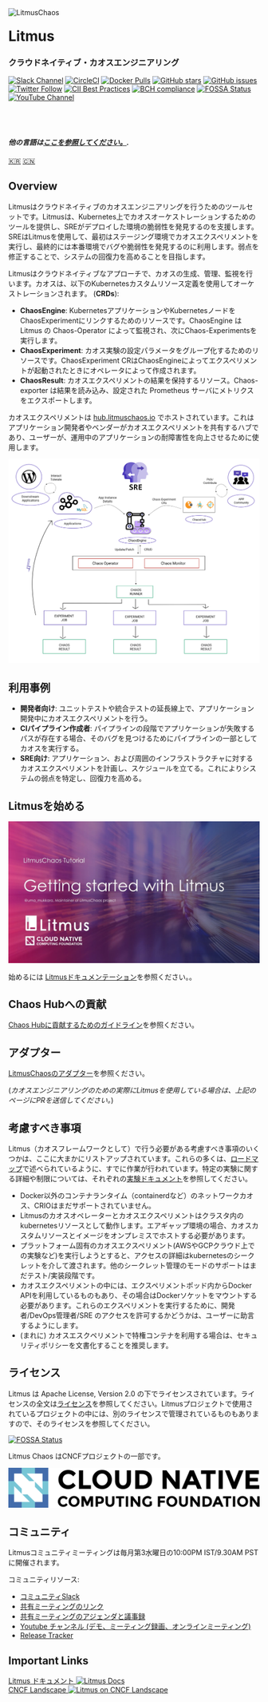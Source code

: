 <img alt="LitmusChaos" src="https://landscape.cncf.io/logos/litmus.svg" width="200" align="left">

# Litmus
### クラウドネイティブ・カオスエンジニアリング

[![Slack Channel](https://img.shields.io/badge/Slack-Join-purple)](https://slack.litmuschaos.io)
[![CircleCI](https://circleci.com/gh/litmuschaos/litmus/tree/master.svg?style=shield)](https://app.circleci.com/pipelines/github/litmuschaos/litmus)
[![Docker Pulls](https://img.shields.io/docker/pulls/litmuschaos/chaos-operator.svg)](https://hub.docker.com/r/litmuschaos/chaos-operator)
[![GitHub stars](https://img.shields.io/github/stars/litmuschaos/litmus?style=social)](https://github.com/litmuschaos/litmus/stargazers)
[![GitHub issues](https://img.shields.io/github/issues/litmuschaos/litmus)](https://github.com/litmuschaos/litmus/issues)
[![Twitter Follow](https://img.shields.io/twitter/follow/litmuschaos?style=social)](https://twitter.com/LitmusChaos)
[![CII Best Practices](https://bestpractices.coreinfrastructure.org/projects/3202/badge)](https://bestpractices.coreinfrastructure.org/projects/3202)
[![BCH compliance](https://bettercodehub.com/edge/badge/litmuschaos/litmus?branch=master)](https://bettercodehub.com/)
[![FOSSA Status](https://app.fossa.io/api/projects/git%2Bgithub.com%2Flitmuschaos%2Flitmus.svg?type=shield)](https://app.fossa.io/projects/git%2Bgithub.com%2Flitmuschaos%2Flitmus?ref=badge_shield)
[![YouTube Channel](https://img.shields.io/badge/YouTube-Subscribe-red)](https://www.youtube.com/channel/UCa57PMqmz_j0wnteRa9nCaw)
<br><br><br><br>

#### *他の言語は[ここを参照してください。](translations/TRANSLATIONS.md).*

[🇰🇷](translations/README-ko.md) [🇨🇳](translations/README-chn.md)

## Overview

Litmusはクラウドネイティブのカオスエンジニアリングを行うためのツールセットです。Litmusは、Kubernetes上でカオスオーケストレーションするためのツールを提供し、SREがデプロイした環境の脆弱性を発見するのを支援します。SREはLitmusを使用して、最初はステージング環境でカオスエクスペリメントを実行し、最終的には本番環境でバグや脆弱性を発見するのに利用します。弱点を修正することで、システムの回復力を高めることを目指します。

Litmusはクラウドネイティブなアプローチで、カオスの生成、管理、監視を行います。カオスは、以下のKubernetesカスタムリソース定義を使用してオーケストレーションされます。 (**CRDs**):

- **ChaosEngine**: KubernetesアプリケーションやKubernetesノードをChaosExperimentにリンクするためのリソースです。ChaosEngine は Litmus の Chaos-Operator によって監視され、次にChaos-Experimentsを実行します。
- **ChaosExperiment**: カオス実験の設定パラメータをグループ化するためのリソースです。ChaosExperiment CRはChaosEngineによってエクスペリメントが起動されたときにオペレータによって作成されます。
- **ChaosResult**: カオスエクスペリメントの結果を保持するリソース。Chaos-exporter は結果を読み込み、設定された Prometheus サーバにメトリクスをエクスポートします。

カオスエクスペリメントは <a href="https://hub.litmuschaos.io" target="_blank">hub.litmuschaos.io</a> でホストされています。これはアプリケーション開発者やベンダーがカオスエクスペリメントを共有するハブであり、ユーザーが、運用中のアプリケーションの耐障害性を向上させるために使用します。

![Litmus ワークフロー](/images/litmus-arch_1.png)

## 利用事例

- **開発者向け**: ユニットテストや統合テストの延長線上で、アプリケーション開発中にカオスエクスペリメントを行う。
- **CIパイプライン作成者**: パイプラインの段階でアプリケーションが失敗するパスが存在する場合、そのバグを見つけるためにパイプラインの一部としてカオスを実行する。
- **SRE向け**: アプリケーション、および周囲のインフラストラクチャに対するカオスエクスペリメントを計画し、スケジュールを立てる。これによりシステムの弱点を特定し、回復力を高める。

## Litmusを始める

[![IMAGE ALT TEXT](images/maxresdefault.jpg)](https://youtu.be/W5hmNbaYPfM)

始めるには <a href="https://docs.litmuschaos.io/docs/next/getstarted.html" target="_blank">Litmusドキュメンテーション</a>を参照ください。。

## Chaos Hubへの貢献

<a href="https://github.com/litmuschaos/community-charts/blob/master/CONTRIBUTING.md" target="_blank">Chaos Hubに貢献するためのガイドライン</a>を参照ください。

## アダプター

<a href="https://github.com/litmuschaos/litmus/blob/master/ADOPTERS.md" target="_blank">LitmusChaosのアダプター</a>を参照ください。

(_カオスエンジニアリングのための実際にLitmusを使用している場合は、上記のページにPRを送信してください。_)

## 考慮すべき事項

Litmus（カオスフレームワークとして）で行う必要がある考慮すべき事項のいくつかは、ここに大まかにリストアップされています。これらの多くは、[ロードマップ](./ROADMAP.md)で述べられているように、すでに作業が行われています。特定の実験に関する詳細や制限については、それぞれの[実験ドキュメント](https://docs.litmuschaos.io/docs/pod-delete/)を参照してください。

- Docker以外のコンテナランタイム（containerdなど）のネットワークカオス、CRIOはまだサポートされていません。
- Litmusのカオスオペレーターとカオスエクスペリメントはクラスタ内のkubernetesリソースとして動作します。エアギャップ環境の場合、カオスカスタムリソースとイメージをオンプレミスでホストする必要があります。
- プラットフォーム固有のカオスエクスペリメント(AWSやGCPクラウド上での実験など)を実行しようとすると、アクセスの詳細はkubernetesのシークレットを介して渡されます。他のシークレット管理のモードのサポートはまだテスト/実装段階です。
- カオスエクスペリメントの中には、エクスペリメントポッド内からDocker APIを利用しているものもあり、その場合はDockerソケットをマウントする必要があります。これらのエクスペリメントを実行するために、開発者/DevOps管理者/SRE のアクセスを許可するかどうかは、ユーザーに助言するようにします。
- (まれに) カオスエスクペリメントで特権コンテナを利用する場合は、セキュリティポリシーを文書化することを推奨します。

## ライセンス

Litmus は Apache License, Version 2.0 の下でライセンスされています。ライセンスの全文は[ライセンス](./LICENSE)を参照してください。Litmusプロジェクトで使用されているプロジェクトの中には、別のライセンスで管理されているものもありますので、そのライセンスを参照してください。

[![FOSSA Status](https://app.fossa.io/api/projects/git%2Bgithub.com%2Flitmuschaos%2Flitmus.svg?type=large)](https://app.fossa.io/projects/git%2Bgithub.com%2Flitmuschaos%2Flitmus?ref=badge_large)

Litmus Chaos はCNCFプロジェクトの一部です。

[![CNCF](https://github.com/cncf/artwork/blob/master/other/cncf/horizontal/color/cncf-color.png)](https://landscape.cncf.io/selected=litmus)

## コミュニティ

Litmusコミュニティミーティングは毎月第3水曜日の10:00PM IST/9.30AM PSTに開催されます。

コミュニティリソース:

- [コミュニティSlack](https://slack.litmuschaos.io)
- [共有ミーティングのリンク](https://zoom.us/j/91358162694)
- [共有ミーティングのアジェンダと議事録](https://hackmd.io/a4Zu_sH4TZGeih-xCimi3Q)
- [Youtube チャンネル (デモ、ミーティング録画、オンラインミーティング)](https://www.youtube.com/channel/UCa57PMqmz_j0wnteRa9nCaw)
- [Release Tracker](https://github.com/litmuschaos/litmus/milestones)

## Important Links

<a href="https://docs.litmuschaos.io">
  Litmus ドキュメント <img src="https://avatars0.githubusercontent.com/u/49853472?s=200&v=4" alt="Litmus Docs" height="15">
</a>
<br>
<a href="https://landscape.cncf.io/selected=litmus">
  CNCF Landscape <img src="https://landscape.cncf.io/images/left-logo.svg" alt="Litmus on CNCF Landscape" height="15">
</a>
